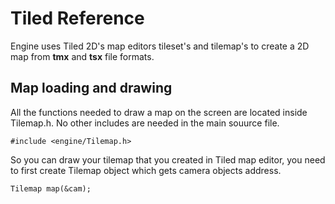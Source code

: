 # Tiled Reference
Engine uses Tiled 2D's map editors tileset's and tilemap's to create a 2D map from **tmx** and **tsx** file formats.


## Map loading and drawing

All the functions needed to draw a map on the screen are located inside Tilemap.h. No other includes are needed in the main souurce file.

`#include <engine/Tilemap.h>`

So you can draw your tilemap that you created in Tiled map editor, you need to first create Tilemap object which gets camera objects address.

`Tilemap map(&cam);`

